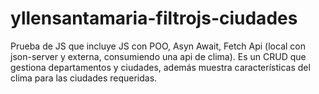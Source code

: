# yllensantamaria-filtrojs-ciudades

Prueba de JS que incluye JS con POO, Asyn Await, Fetch Api (local con json-server y externa, consumiendo una api de clima). Es un CRUD que gestiona departamentos y ciudades, además muestra características del clima para las ciudades requeridas.
